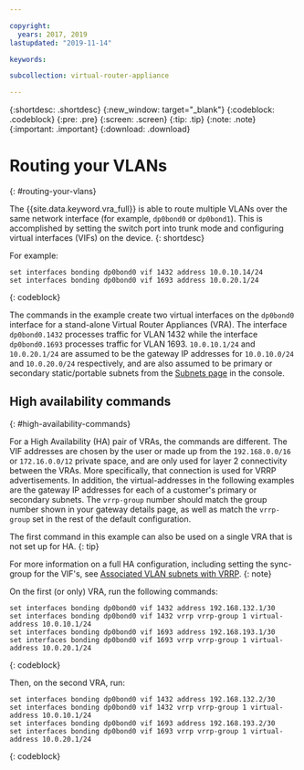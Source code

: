 ```yaml
---

copyright:
  years: 2017, 2019
lastupdated: "2019-11-14"

keywords:

subcollection: virtual-router-appliance

---
```


{:shortdesc: .shortdesc}
{:new_window: target="_blank"}
{:codeblock: .codeblock}
{:pre: .pre}
{:screen: .screen}
{:tip: .tip}
{:note: .note}
{:important: .important}
{:download: .download}

# Routing your VLANs
{: #routing-your-vlans}

The {{site.data.keyword.vra_full}} is able to route multiple VLANs over the same network interface (for example, `dp0bond0` or `dp0bond1`). This is accomplished by setting the switch port into trunk mode and configuring virtual interfaces (VIFs) on the device.
{: shortdesc}

For example:

```
set interfaces bonding dp0bond0 vif 1432 address 10.0.10.14/24
set interfaces bonding dp0bond0 vif 1693 address 10.0.20.1/24
```
{: codeblock}

The commands in the example create two virtual interfaces on the `dp0bond0` interface for a stand-alone Virtual Router Appliances (VRA). The interface `dp0bond0.1432` processes traffic for VLAN 1432 while the interface `dp0bond0.1693` processes traffic for VLAN 1693. `10.0.10.1/24` and `10.0.20.1/24` are assumed to be the gateway IP addresses for `10.0.10.0/24` and `10.0.20.0/24` respectively, and are also assumed to be primary or secondary static/portable subnets from the [Subnets page](https://cloud.ibm.com/classic/network/subnets) in the console.

## High availability commands
{: #high-availability-commands}

For a High Availability (HA) pair of VRAs, the commands are different. The VIF addresses are chosen by the user or made up from the `192.168.0.0/16` or `172.16.0.0/12` private space, and are only used for layer 2 connectivity between the VRAs. More specifically, that connection is used for VRRP advertisements. In addition, the virtual-addresses in the following examples are the gateway IP addresses for each of a customer's primary or secondary subnets. The `vrrp-group` number should match the group number shown in your gateway details page, as well as match the `vrrp-group` set in the rest of the default configuration.

The first command in this example can also be used on a single VRA that is not set up for HA.
{: tip}

For more information on a full HA configuration, including setting the sync-group for the VIF's, see [Associated VLAN subnets with VRRP](/docs/virtual-router-appliance?topic=virtual-router-appliance-working-with-high-availability-and-vrrp#associated-vlan-subnets-with-vrrp).
{: note}

On the first (or only) VRA, run the following commands:

```
set interfaces bonding dp0bond0 vif 1432 address 192.168.132.1/30
set interfaces bonding dp0bond0 vif 1432 vrrp vrrp-group 1 virtual-address 10.0.10.1/24
set interfaces bonding dp0bond0 vif 1693 address 192.168.193.1/30
set interfaces bonding dp0bond0 vif 1693 vrrp vrrp-group 1 virtual-address 10.0.20.1/24
```
{: codeblock}

Then, on the second VRA, run:

```
set interfaces bonding dp0bond0 vif 1432 address 192.168.132.2/30
set interfaces bonding dp0bond0 vif 1432 vrrp vrrp-group 1 virtual-address 10.0.10.1/24
set interfaces bonding dp0bond0 vif 1693 address 192.168.193.2/30
set interfaces bonding dp0bond0 vif 1693 vrrp vrrp-group 1 virtual-address 10.0.20.1/24
```
{: codeblock}

